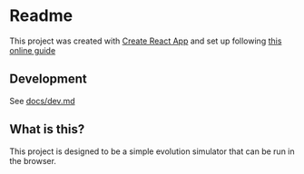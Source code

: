 # Readme

This project was created with [Create React App](https://github.com/facebook/create-react-app) and set up following [this online guide](https://medium.com/@muccy/install-react-with-typescript-in-a-firebase-hosting-project-8db66c59b202) 

## Development
See [docs/dev.md](./docs/dev.md)

## What is this?

This project is designed to be a simple evolution simulator that can be run in the browser. 